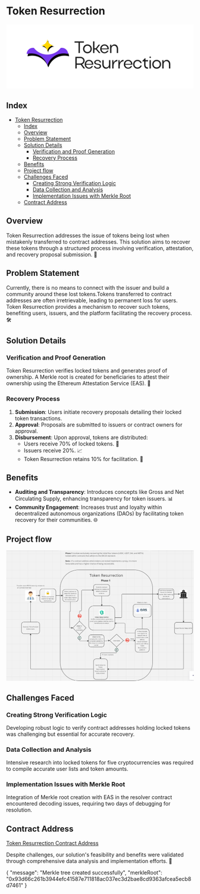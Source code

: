 # Token Resurrection

![Token Resurrection Logo](./src/Assets/logo.png)

## Index

- [Token Resurrection](#token-resurrection)
  - [Index](#index)
  - [Overview](#overview)
  - [Problem Statement](#problem-statement)
  - [Solution Details](#solution-details)
    - [Verification and Proof Generation](#verification-and-proof-generation)
    - [Recovery Process](#recovery-process)
  - [Benefits](#benefits)
  - [Project flow](#project-flow)
  - [Challenges Faced](#challenges-faced)
    - [Creating Strong Verification Logic](#creating-strong-verification-logic)
    - [Data Collection and Analysis](#data-collection-and-analysis)
    - [Implementation Issues with Merkle Root](#implementation-issues-with-merkle-root)
  - [Contract Address](#contract-address)

## Overview

Token Resurrection addresses the issue of tokens being lost when mistakenly transferred to contract addresses. This solution aims to recover these tokens through a structured process involving verification, attestation, and recovery proposal submission. 🔄

## Problem Statement

Currently, there is no means to connect with the issuer and build a community around these lost tokens.Tokens transferred to contract addresses are often irretrievable, leading to permanent loss for users. Token Resurrection provides a mechanism to recover such tokens, benefiting users, issuers, and the platform facilitating the recovery process. 🛠️

## Solution Details

### Verification and Proof Generation

Token Resurrection verifies locked tokens and generates proof of ownership. A Merkle root is created for beneficiaries to attest their ownership using the Ethereum Attestation Service (EAS). 🌱

### Recovery Process

1. **Submission**: Users initiate recovery proposals detailing their locked token transactions.
2. **Approval**: Proposals are submitted to issuers or contract owners for approval.
3. **Disbursement**: Upon approval, tokens are distributed:
   - Users receive 70% of locked tokens. 💼
   - Issuers receive 20%. 📈
   - Token Resurrection retains 10% for facilitation. 🔄

## Benefits

- **Auditing and Transparency**: Introduces concepts like Gross and Net Circulating Supply, enhancing transparency for token issuers. 📊
- **Community Engagement**: Increases trust and loyalty within decentralized autonomous organizations (DAOs) by facilitating token recovery for their communities. 🌐

## Project flow

![Token Resurrection Flow](./src/Assets/miroflow.png)

## Challenges Faced

### Creating Strong Verification Logic

Developing robust logic to verify contract addresses holding locked tokens was challenging but essential for accurate recovery.

### Data Collection and Analysis

Intensive research into locked tokens for five cryptocurrencies was required to compile accurate user lists and token amounts.

### Implementation Issues with Merkle Root

Integration of Merkle root creation with EAS in the resolver contract encountered decoding issues, requiring two days of debugging for resolution.

## Contract Address

[Token Resurrection Contract Address](https://sepolia.basescan.org/address/0x352349c1aF3f45faed79AEF9dA762BAEE02363cc#code)

Despite challenges, our solution's feasibility and benefits were validated through comprehensive data analysis and implementation efforts. 🚀

{
"message": "Merkle tree created successfully",
"merkleRoot": "0x93d66c261b3944efc41587e711818ac037ec3d2bae8cd9363afcea5ecb8d7461"
}
